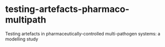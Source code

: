 # testing-artefacts-pharmaco-multipath
Testing artefacts in pharmaceutically-controlled multi-pathogen systems: a modelling study

